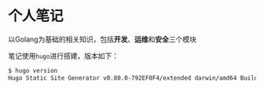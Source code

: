 # 个人笔记

以Golang为基础的相关知识，包括**开发**、**运维**和**安全**三个模块

笔记使用`hugo`进行搭建，版本如下：

```bash
$ hugo version
Hugo Static Site Generator v0.80.0-792EF0F4/extended darwin/amd64 BuildDate: 2020-12-31T13:44:15Z
```
